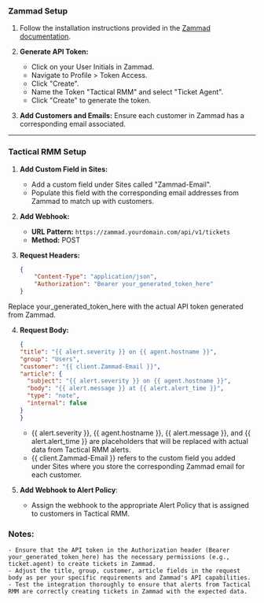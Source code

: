 ### Zammad Setup

1. Follow the installation instructions provided in the [Zammad documentation](https://docs.zammad.org/en/latest/).

2. **Generate API Token:**
   - Click on your User Initials in Zammad.
   - Navigate to Profile > Token Access.
   - Click "Create".
   - Name the Token "Tactical RMM" and select "Ticket Agent".
   - Click "Create" to generate the token.

3. **Add Customers and Emails:**
   Ensure each customer in Zammad has a corresponding email associated.

---

### Tactical RMM Setup

1. **Add Custom Field in Sites:**
   - Add a custom field under Sites called "Zammad-Email".
   - Populate this field with the corresponding email addresses from Zammad to match up with customers.

2. **Add Webhook:**

   - **URL Pattern:** `https://zammad.yourdomain.com/api/v1/tickets`
   - **Method:** POST

3. **Request Headers:**
   ```json
   {
       "Content-Type": "application/json",
       "Authorization": "Bearer your_generated_token_here"
   }
   ```
   
Replace your_generated_token_here with the actual API token generated from Zammad.

4. **Request Body:**
	```json
	{
   "title": "{{ alert.severity }} on {{ agent.hostname }}",
   "group": "Users",
   "customer": "{{ client.Zammad-Email }}",
   "article": {
      "subject": "{{ alert.severity }} on {{ agent.hostname }}",
      "body": "{{ alert.message }} at {{ alert.alert_time }}",
      "type": "note",
      "internal": false
	}
	}
	```
	- {{ alert.severity }}, {{ agent.hostname }}, {{ alert.message }}, and {{ alert.alert_time }} are placeholders that will be replaced with actual data from Tactical RMM alerts.
	- {{ client.Zammad-Email }} refers to the custom field you added under Sites where you store the corresponding Zammad email for each customer.

5. **Add Webhook to Alert Policy**:

	- Assign the webhook to the appropriate Alert Policy that is assigned to customers in Tactical RMM.
	
### Notes:
	- Ensure that the API token in the Authorization header (Bearer your_generated_token_here) has the necessary permissions (e.g., ticket.agent) to create tickets in Zammad.
	- Adjust the title, group, customer, article fields in the request body as per your specific requirements and Zammad's API capabilities.
	- Test the integration thoroughly to ensure that alerts from Tactical RMM are correctly creating tickets in Zammad with the expected data.
